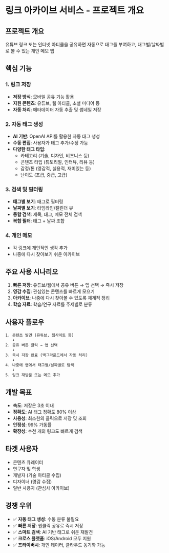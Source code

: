 # 링크 아카이브 서비스 - 프로젝트 개요

## 프로젝트 개요

유튜브 링크 또는 인터넷 아티클을 공유하면 자동으로 태그를 부여하고, 태그별/날짜별로 볼 수 있는 개인 메모 앱

## 핵심 기능

### 1. 링크 저장
- **저장 방식**: 모바일 공유 기능 활용
- **지원 콘텐츠**: 유튜브, 웹 아티클, 소셜 미디어 등
- **자동 처리**: 메타데이터 자동 추출 및 썸네일 저장

### 2. 자동 태그 생성
- **AI 기반**: OpenAI API를 활용한 자동 태그 생성
- **수동 편집**: 사용자가 태그 추가/수정 가능
- **다양한 태그 타입**:
  - 카테고리 (기술, 디자인, 비즈니스 등)
  - 콘텐츠 타입 (튜토리얼, 인터뷰, 리뷰 등)
  - 감정/톤 (영감적, 실용적, 재미있는 등)
  - 난이도 (초급, 중급, 고급)

### 3. 검색 및 필터링
- **태그별 보기**: 태그로 필터링
- **날짜별 보기**: 타임라인/캘린더 뷰
- **통합 검색**: 제목, 태그, 메모 전체 검색
- **복합 필터**: 태그 + 날짜 조합

### 4. 개인 메모
- 각 링크에 개인적인 생각 추가
- 나중에 다시 찾아보기 쉬운 아카이브

## 주요 사용 시나리오

1. **빠른 저장**: 유튜브/웹에서 공유 버튼 → 앱 선택 → 즉시 저장
2. **영감 수집**: 관심있는 콘텐츠를 빠르게 모으기
3. **아카이브**: 나중에 다시 찾아볼 수 있도록 체계적 정리
4. **학습 자료**: 학습/연구 자료를 주제별로 분류

## 사용자 플로우

```
1. 콘텐츠 발견 (유튜브, 웹사이트 등)
   ↓
2. 공유 버튼 클릭 → 앱 선택
   ↓
3. 즉시 저장 완료 (백그라운드에서 자동 처리)
   ↓
4. 나중에 앱에서 태그별/날짜별로 탐색
   ↓
5. 링크 재방문 또는 메모 추가
```

## 개발 목표

- **속도**: 저장은 3초 이내
- **정확도**: AI 태그 정확도 80% 이상
- **사용성**: 최소한의 클릭으로 저장 및 조회
- **안정성**: 99% 가동률
- **확장성**: 수천 개의 링크도 빠르게 검색

## 타겟 사용자

- 콘텐츠 큐레이터
- 연구자 및 학생
- 개발자 (기술 아티클 수집)
- 디자이너 (영감 수집)
- 일반 사용자 (관심사 아카이브)

## 경쟁 우위

- ✅ **자동 태그 생성**: 수동 분류 불필요
- ✅ **빠른 저장**: 원클릭 공유로 즉시 저장
- ✅ **스마트 검색**: AI 기반 태그로 쉬운 재발견
- ✅ **크로스 플랫폼**: iOS/Android 모두 지원
- ✅ **프라이버시**: 개인 데이터, 클라우드 동기화 가능